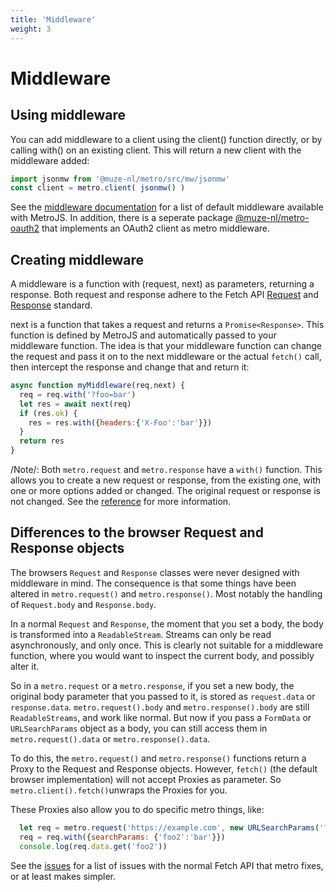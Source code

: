```yaml
---
title: 'Middleware'
weight: 3
---
```

# Middleware

## Using middleware

You can add middleware to a client using the client() function directly, or by calling with() on an existing client. This will return a new client with the middleware added:

```javascript
import jsonmw from '@muze-nl/metro/src/mw/jsonmw'
const client = metro.client( jsonmw() )
```

See the [middleware documentation](./middleware/) for a list of default middleware available with MetroJS. In addition, there is a seperate package [@muze-nl/metro-oauth2](https://github.com/muze-nl/metro-oauth2/) that implements an OAuth2 client as metro middleware.

## Creating middleware

A middleware is a function with (request, next) as parameters, returning a response. Both request and response adhere to the Fetch API [Request](https://developer.mozilla.org/en-US/docs/Web/API/Request) and [Response](https://developer.mozilla.org/en-US/docs/Web/API/Response) standard.

next is a function that takes a request and returns a `Promise<Response>`. This function is defined by MetroJS and automatically passed to your middleware function. The idea is that your middleware function can change the request and pass it on to the next middleware or the actual `fetch()` call, then intercept the response and change that and return it:

```javascript
async function myMiddleware(req,next) {
  req = req.with('?foo=bar')
  let res = await next(req)
  if (res.ok) {
    res = res.with({headers:{'X-Foo':'bar'}})
  }
  return res
}
```

/Note/: Both `metro.request` and `metro.response` have a `with()` function. This allows you to create a new request or response, from the existing one, with one or more options added or changed. The original request or response is not changed. See the [reference](./reference/) for more information.

## Differences to the browser Request and Response objects

The browsers `Request` and `Response` classes were never designed with middleware in mind. The consequence is that some things have been altered in `metro.request()` and `metro.response()`. Most notably the handling of `Request.body` and `Response.body`.

In a normal `Request` and `Response`, the moment that you set a body, the body is transformed into a `ReadableStream`. Streams can only be read asynchronously, and only once. This is clearly not suitable for a middleware function, where you would want to inspect the current body, and possibly alter it.

So in a `metro.request` or a `metro.response`, if you set a new body, the original body parameter that you passed to it, is stored as `request.data` or `response.data`. `metro.request().body` and `metro.response().body` are still `ReadableStreams`, and work like normal. But now if you pass a `FormData` or `URLSearchParams` object as a body, you can still access them in `metro.request().data` or `metro.response().data`.

To do this, the `metro.request()` and `metro.response()` functions return a Proxy to the Request and Response objects. However, `fetch()` (the default browser implementation) will not accept Proxies as parameter. So `metro.client().fetch()`unwraps the Proxies for you.

These Proxies also allow you to do specific metro things, like:
```javascript
  let req = metro.request('https://example.com', new URLSearchParams('?foo=bar'))
  req = req.with({searchParams: {'foo2':'bar'}})
  console.log(req.data.get('foo2'))
```

See the [issues](./issues.md) for a list of issues with the normal Fetch API that metro fixes, or at least makes simpler.
